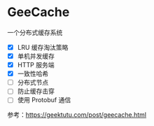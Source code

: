 # GeeCache
一个分布式缓存系统

- [x] LRU 缓存淘汰策略
- [x] 单机并发缓存
- [x] HTTP 服务端
- [x] 一致性哈希
- [ ] 分布式节点
- [ ] 防止缓存击穿
- [ ] 使用 Protobuf 通信

参考：https://geektutu.com/post/geecache.html
